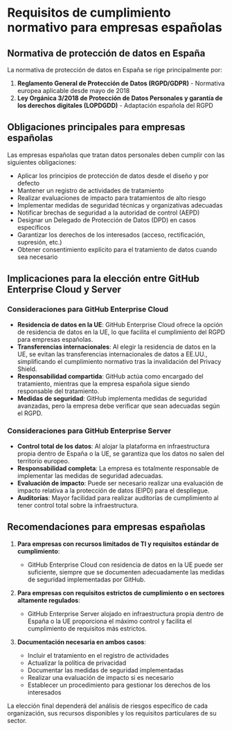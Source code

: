 # Requisitos de cumplimiento normativo para empresas españolas

## Normativa de protección de datos en España

La normativa de protección de datos en España se rige principalmente por:

1. **Reglamento General de Protección de Datos (RGPD/GDPR)** - Normativa europea aplicable desde mayo de 2018
2. **Ley Orgánica 3/2018 de Protección de Datos Personales y garantía de los derechos digitales (LOPDGDD)** - Adaptación española del RGPD

## Obligaciones principales para empresas españolas

Las empresas españolas que tratan datos personales deben cumplir con las siguientes obligaciones:

- Aplicar los principios de protección de datos desde el diseño y por defecto
- Mantener un registro de actividades de tratamiento
- Realizar evaluaciones de impacto para tratamientos de alto riesgo
- Implementar medidas de seguridad técnicas y organizativas adecuadas
- Notificar brechas de seguridad a la autoridad de control (AEPD)
- Designar un Delegado de Protección de Datos (DPD) en casos específicos
- Garantizar los derechos de los interesados (acceso, rectificación, supresión, etc.)
- Obtener consentimiento explícito para el tratamiento de datos cuando sea necesario

## Implicaciones para la elección entre GitHub Enterprise Cloud y Server

### Consideraciones para GitHub Enterprise Cloud

- **Residencia de datos en la UE**: GitHub Enterprise Cloud ofrece la opción de residencia de datos en la UE, lo que facilita el cumplimiento del RGPD para empresas españolas.
- **Transferencias internacionales**: Al elegir la residencia de datos en la UE, se evitan las transferencias internacionales de datos a EE.UU., simplificando el cumplimiento normativo tras la invalidación del Privacy Shield.
- **Responsabilidad compartida**: GitHub actúa como encargado del tratamiento, mientras que la empresa española sigue siendo responsable del tratamiento.
- **Medidas de seguridad**: GitHub implementa medidas de seguridad avanzadas, pero la empresa debe verificar que sean adecuadas según el RGPD.

### Consideraciones para GitHub Enterprise Server

- **Control total de los datos**: Al alojar la plataforma en infraestructura propia dentro de España o la UE, se garantiza que los datos no salen del territorio europeo.
- **Responsabilidad completa**: La empresa es totalmente responsable de implementar las medidas de seguridad adecuadas.
- **Evaluación de impacto**: Puede ser necesario realizar una evaluación de impacto relativa a la protección de datos (EIPD) para el despliegue.
- **Auditorías**: Mayor facilidad para realizar auditorías de cumplimiento al tener control total sobre la infraestructura.

## Recomendaciones para empresas españolas

1. **Para empresas con recursos limitados de TI y requisitos estándar de cumplimiento**:
   - GitHub Enterprise Cloud con residencia de datos en la UE puede ser suficiente, siempre que se documenten adecuadamente las medidas de seguridad implementadas por GitHub.

2. **Para empresas con requisitos estrictos de cumplimiento o en sectores altamente regulados**:
   - GitHub Enterprise Server alojado en infraestructura propia dentro de España o la UE proporciona el máximo control y facilita el cumplimiento de requisitos más estrictos.

3. **Documentación necesaria en ambos casos**:
   - Incluir el tratamiento en el registro de actividades
   - Actualizar la política de privacidad
   - Documentar las medidas de seguridad implementadas
   - Realizar una evaluación de impacto si es necesario
   - Establecer un procedimiento para gestionar los derechos de los interesados

La elección final dependerá del análisis de riesgos específico de cada organización, sus recursos disponibles y los requisitos particulares de su sector.

